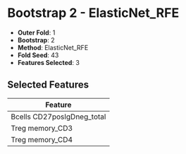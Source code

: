 # Bootstrap 2 - ElasticNet_RFE

- **Outer Fold**: 1
- **Bootstrap**: 2
- **Method**: ElasticNet_RFE
- **Fold Seed**: 43
- **Features Selected**: 3

## Selected Features

| Feature |
|---------|
| Bcells CD27posIgDneg_total |
| Treg memory_CD3 |
| Treg memory_CD4 |
